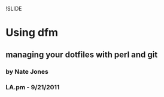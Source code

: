 !SLIDE 

# Using **dfm**

## managing your dotfiles with perl and git

### by Nate Jones
### LA.pm - 9/21/2011
